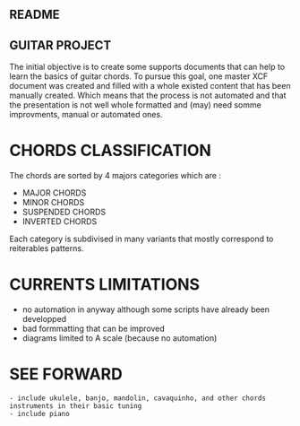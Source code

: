 ## README ##
## GUITAR PROJECT ##
The initial objective is to create some supports documents that can help to learn the basics of guitar chords. To pursue this goal, one master XCF document was created and filled with a whole existed content that has been manually created. Which means that the process is not automated and that the presentation is not well whole formatted and (may) need somme improvments, manual or automated ones.

# CHORDS CLASSIFICATION #
The chords are sorted by 4 majors categories which are : 
  - MAJOR CHORDS
  - MINOR CHORDS
  - SUSPENDED CHORDS
  - INVERTED CHORDS
  
 Each category is subdivised in many variants that mostly correspond to reiterables patterns.
 
 # CURRENTS LIMITATIONS #
  - no automation in anyway although some scripts have already been developped
  - bad formmatting that can be improved
  - diagrams limited to A scale (because no automation)
  
  # SEE FORWARD #
    - include ukulele, banjo, mandolin, cavaquinho, and other chords instruments in their basic tuning
    - include piano
